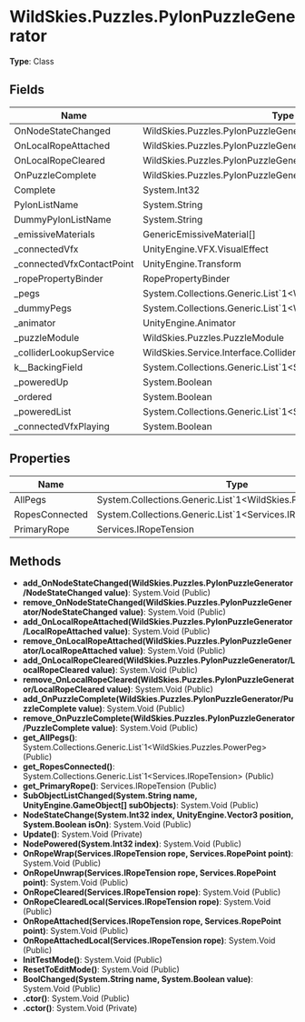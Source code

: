 ﻿# WildSkies.Puzzles.PylonPuzzleGenerator

**Type**: Class

## Fields

| Name | Type | Access |
|------|------|--------|
| OnNodeStateChanged | WildSkies.Puzzles.PylonPuzzleGenerator/NodeStateChanged | Private |
| OnLocalRopeAttached | WildSkies.Puzzles.PylonPuzzleGenerator/LocalRopeAttached | Private |
| OnLocalRopeCleared | WildSkies.Puzzles.PylonPuzzleGenerator/LocalRopeCleared | Private |
| OnPuzzleComplete | WildSkies.Puzzles.PylonPuzzleGenerator/PuzzleComplete | Private |
| Complete | System.Int32 | Private |
| PylonListName | System.String | Private |
| DummyPylonListName | System.String | Private |
| _emissiveMaterials | GenericEmissiveMaterial[] | Private |
| _connectedVfx | UnityEngine.VFX.VisualEffect | Private |
| _connectedVfxContactPoint | UnityEngine.Transform | Private |
| _ropePropertyBinder | RopePropertyBinder | Private |
| _pegs | System.Collections.Generic.List`1<WildSkies.Puzzles.PowerPeg> | Private |
| _dummyPegs | System.Collections.Generic.List`1<WildSkies.Puzzles.PowerPeg> | Private |
| _animator | UnityEngine.Animator | Private |
| _puzzleModule | WildSkies.Puzzles.PuzzleModule | Private |
| _colliderLookupService | WildSkies.Service.Interface.ColliderLookupService | Private |
| <RopesConnected>k__BackingField | System.Collections.Generic.List`1<Services.IRopeTension> | Private |
| _poweredUp | System.Boolean | Private |
| _ordered | System.Boolean | Private |
| _poweredList | System.Collections.Generic.List`1<System.Int32> | Private |
| _connectedVfxPlaying | System.Boolean | Private |

## Properties

| Name | Type | Access |
|------|------|--------|
| AllPegs | System.Collections.Generic.List`1<WildSkies.Puzzles.PowerPeg> | Public |
| RopesConnected | System.Collections.Generic.List`1<Services.IRopeTension> | Public |
| PrimaryRope | Services.IRopeTension | Public |

## Methods

- **add_OnNodeStateChanged(WildSkies.Puzzles.PylonPuzzleGenerator/NodeStateChanged value)**: System.Void (Public)
- **remove_OnNodeStateChanged(WildSkies.Puzzles.PylonPuzzleGenerator/NodeStateChanged value)**: System.Void (Public)
- **add_OnLocalRopeAttached(WildSkies.Puzzles.PylonPuzzleGenerator/LocalRopeAttached value)**: System.Void (Public)
- **remove_OnLocalRopeAttached(WildSkies.Puzzles.PylonPuzzleGenerator/LocalRopeAttached value)**: System.Void (Public)
- **add_OnLocalRopeCleared(WildSkies.Puzzles.PylonPuzzleGenerator/LocalRopeCleared value)**: System.Void (Public)
- **remove_OnLocalRopeCleared(WildSkies.Puzzles.PylonPuzzleGenerator/LocalRopeCleared value)**: System.Void (Public)
- **add_OnPuzzleComplete(WildSkies.Puzzles.PylonPuzzleGenerator/PuzzleComplete value)**: System.Void (Public)
- **remove_OnPuzzleComplete(WildSkies.Puzzles.PylonPuzzleGenerator/PuzzleComplete value)**: System.Void (Public)
- **get_AllPegs()**: System.Collections.Generic.List`1<WildSkies.Puzzles.PowerPeg> (Public)
- **get_RopesConnected()**: System.Collections.Generic.List`1<Services.IRopeTension> (Public)
- **get_PrimaryRope()**: Services.IRopeTension (Public)
- **SubObjectListChanged(System.String name, UnityEngine.GameObject[] subObjects)**: System.Void (Public)
- **NodeStateChange(System.Int32 index, UnityEngine.Vector3 position, System.Boolean isOn)**: System.Void (Public)
- **Update()**: System.Void (Private)
- **NodePowered(System.Int32 index)**: System.Void (Public)
- **OnRopeWrap(Services.IRopeTension rope, Services.RopePoint point)**: System.Void (Public)
- **OnRopeUnwrap(Services.IRopeTension rope, Services.RopePoint point)**: System.Void (Public)
- **OnRopeCleared(Services.IRopeTension rope)**: System.Void (Public)
- **OnRopeClearedLocal(Services.IRopeTension rope)**: System.Void (Public)
- **OnRopeAttached(Services.IRopeTension rope, Services.RopePoint point)**: System.Void (Public)
- **OnRopeAttachedLocal(Services.IRopeTension rope)**: System.Void (Public)
- **InitTestMode()**: System.Void (Public)
- **ResetToEditMode()**: System.Void (Public)
- **BoolChanged(System.String name, System.Boolean value)**: System.Void (Public)
- **.ctor()**: System.Void (Public)
- **.cctor()**: System.Void (Private)

